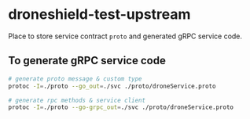 # droneshield-test-upstream

Place to store service contract `proto` and generated gRPC service code.

## To generate gRPC service code

```bash
# generate proto message & custom type
protoc -I=./proto --go_out=./svc ./proto/droneService.proto

# generate rpc methods & service client
protoc -I=./proto --go-grpc_out=./svc ./proto/droneService.proto
```